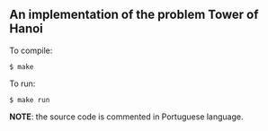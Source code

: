 An implementation of the problem Tower of Hanoi
-----------------------------------------------

To compile:

```Shell
$ make
```

To run:

```Shell
$ make run
```

__NOTE__: the source code is commented in Portuguese language.

